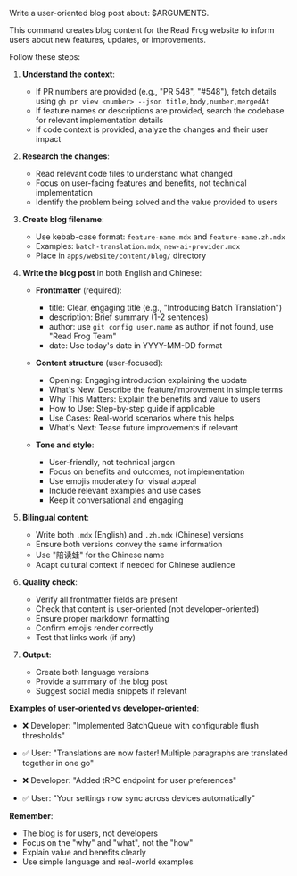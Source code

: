 Write a user-oriented blog post about: $ARGUMENTS.

This command creates blog content for the Read Frog website to inform users about new features, updates, or improvements.

Follow these steps:

1. **Understand the context**:
   - If PR numbers are provided (e.g., "PR 548", "#548"), fetch details using `gh pr view <number> --json title,body,number,mergedAt`
   - If feature names or descriptions are provided, search the codebase for relevant implementation details
   - If code context is provided, analyze the changes and their user impact

2. **Research the changes**:
   - Read relevant code files to understand what changed
   - Focus on user-facing features and benefits, not technical implementation
   - Identify the problem being solved and the value provided to users

3. **Create blog filename**:
   - Use kebab-case format: `feature-name.mdx` and `feature-name.zh.mdx`
   - Examples: `batch-translation.mdx`, `new-ai-provider.mdx`
   - Place in `apps/website/content/blog/` directory

4. **Write the blog post** in both English and Chinese:
   - **Frontmatter** (required):
     - title: Clear, engaging title (e.g., "Introducing Batch Translation")
     - description: Brief summary (1-2 sentences)
     - author: use `git config user.name` as author, if not found, use "Read Frog Team"
     - date: Use today's date in YYYY-MM-DD format

   - **Content structure** (user-focused):
     - Opening: Engaging introduction explaining the update
     - What's New: Describe the feature/improvement in simple terms
     - Why This Matters: Explain the benefits and value to users
     - How to Use: Step-by-step guide if applicable
     - Use Cases: Real-world scenarios where this helps
     - What's Next: Tease future improvements if relevant

   - **Tone and style**:
     - User-friendly, not technical jargon
     - Focus on benefits and outcomes, not implementation
     - Use emojis moderately for visual appeal
     - Include relevant examples and use cases
     - Keep it conversational and engaging

5. **Bilingual content**:
   - Write both `.mdx` (English) and `.zh.mdx` (Chinese) versions
   - Ensure both versions convey the same information
   - Use "陪读蛙" for the Chinese name
   - Adapt cultural context if needed for Chinese audience

6. **Quality check**:
   - Verify all frontmatter fields are present
   - Check that content is user-oriented (not developer-oriented)
   - Ensure proper markdown formatting
   - Confirm emojis render correctly
   - Test that links work (if any)

7. **Output**:
   - Create both language versions
   - Provide a summary of the blog post
   - Suggest social media snippets if relevant

**Examples of user-oriented vs developer-oriented**:
- ❌ Developer: "Implemented BatchQueue with configurable flush thresholds"
- ✅ User: "Translations are now faster! Multiple paragraphs are translated together in one go"

- ❌ Developer: "Added tRPC endpoint for user preferences"
- ✅ User: "Your settings now sync across devices automatically"

**Remember**:
- The blog is for users, not developers
- Focus on the "why" and "what", not the "how"
- Explain value and benefits clearly
- Use simple language and real-world examples
